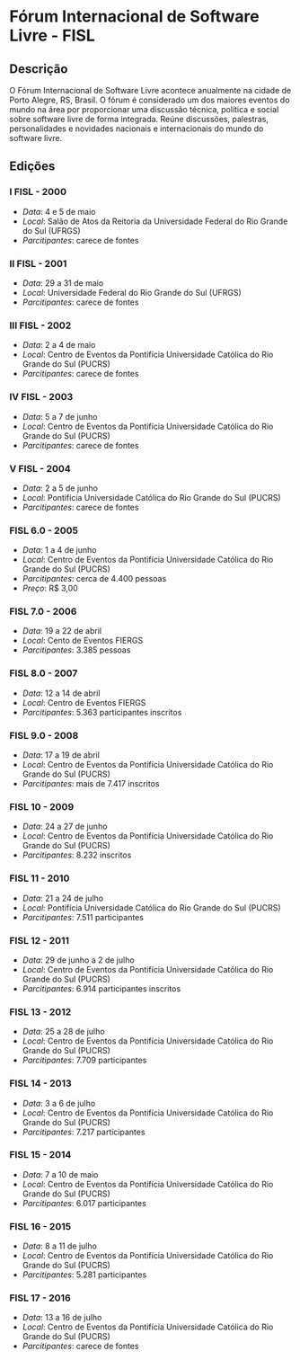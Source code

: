 # Fórum Internacional de Software Livre - FISL

## Descrição

O Fórum Internacional de Software Livre acontece anualmente na cidade de Porto Alegre, RS, Brasil. O fórum é considerado um dos maiores eventos do mundo na área por proporcionar uma discussão técnica, política e social sobre software livre de forma integrada. Reúne discussões, palestras, personalidades e novidades nacionais e internacionais do mundo do software livre.

## Edições

### I FISL - 2000
- *Data*: 4 e 5 de maio
- *Local*: Salão de Atos da Reitoria da Universidade Federal do Rio Grande do Sul (UFRGS)
- *Parcitipantes*: carece de fontes

### II FISL - 2001
- *Data*: 29 a 31 de maio
- *Local*: Universidade Federal do Rio Grande do Sul (UFRGS)
- *Parcitipantes*: carece de fontes
 
### III FISL - 2002
- *Data*: 2 a 4 de maio
- *Local*: Centro de Eventos da Pontifícia Universidade Católica do Rio Grande do Sul (PUCRS)
- *Parcitipantes*: carece de fontes

### IV FISL - 2003
- *Data*: 5 a 7 de junho
- *Local*: Centro de Eventos da Pontifícia Universidade Católica do Rio Grande do Sul (PUCRS)
- *Parcitipantes*: carece de fontes

### V FISL - 2004
- *Data*: 2 a 5 de junho
- *Local*: Pontifícia Universidade Católica do Rio Grande do Sul (PUCRS)
- *Parcitipantes*: carece de fontes

### FISL 6.0 - 2005
- *Data*: 1 a 4 de junho
- *Local*: Centro de Eventos da Pontifícia Universidade Católica do Rio Grande do Sul (PUCRS)
- *Parcitipantes*: cerca de 4.400 pessoas
- *Preço*: R$ 3,00

### FISL 7.0 - 2006
- *Data*: 19 a 22 de abril
- *Local*: Cento de Eventos FIERGS
- *Parcitipantes*: 3.385 pessoas

### FISL 8.0 - 2007
- *Data*: 12 a 14 de abril
- *Local*: Centro de Eventos FIERGS
- *Parcitipantes*: 5.363 participantes inscritos

### FISL 9.0 - 2008
- *Data*: 17 a 19 de abril
- *Local*: Centro de Eventos da Pontifícia Universidade Católica do Rio Grande do Sul (PUCRS)
- *Parcitipantes*: mais de 7.417 inscritos

### FISL 10 - 2009
- *Data*: 24 a 27 de junho 
- *Local*: Centro de Eventos da Pontifícia Universidade Católica do Rio Grande do Sul (PUCRS)
- *Parcitipantes*: 8.232 inscritos

### FISL 11 - 2010
- *Data*: 21 a 24 de julho
- *Local*: Pontifícia Universidade Católica do Rio Grande do Sul (PUCRS)
- *Parcitipantes*: 7.511 participantes

### FISL 12 - 2011
- *Data*: 29 de junho a 2 de julho
- *Local*: Centro de Eventos da Pontifícia Universidade Católica do Rio Grande do Sul (PUCRS)
- *Parcitipantes*: 6.914 participantes inscritos

### FISL 13 - 2012
- *Data*: 25 a 28 de julho
- *Local*: Centro de Eventos da Pontifícia Universidade Católica do Rio Grande do Sul (PUCRS)
- *Parcitipantes*: 7.709 participantes

### FISL 14 - 2013
- *Data*: 3 a 6 de julho
- *Local*: Centro de Eventos da Pontifícia Universidade Católica do Rio Grande do Sul (PUCRS)
- *Parcitipantes*: 7.217 participantes

### FISL 15 - 2014
- *Data*: 7 a 10 de maio
- *Local*: Centro de Eventos da Pontifícia Universidade Católica do Rio Grande do Sul (PUCRS)
- *Parcitipantes*: 6.017 participantes

### FISL 16 - 2015
- *Data*: 8 a 11 de julho 
- *Local*: Centro de Eventos da Pontifícia Universidade Católica do Rio Grande do Sul (PUCRS)
- *Parcitipantes*: 5.281 participantes


### FISL 17 - 2016
- *Data*: 13 a 16 de julho
- *Local*: Centro de Eventos da Pontifícia Universidade Católica do Rio Grande do Sul (PUCRS)
- *Parcitipantes*: carece de fontes

 
<!---

  atencao: as datas e locais precisam ser revisados. obrigada.

-->
